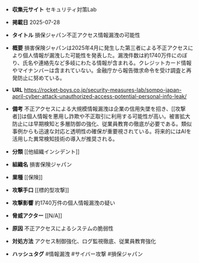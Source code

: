 - **収集元サイト**
セキュリティ対策Lab

- **掲載日**
2025-07-28

- **タイトル**
損保ジャパン不正アクセス情報漏洩の可能性

- **概要**
損害保険ジャパンは2025年4月に発生した第三者による不正アクセスにより個人情報が漏洩した可能性を発表した。漏洩件数は約1740万件にのぼり、氏名や連絡先など多岐にわたる情報が含まれる。クレジットカード情報やマイナンバーは含まれていない。金融庁から報告徴求命令を受け調査と再発防止に努めている。

- **URL**
https://rocket-boys.co.jp/security-measures-lab/sompo-japan-april-cyber-attack-unauthorized-access-potential-personal-info-leak/

- **備考**
不正アクセスによる大規模情報漏洩は企業の信用失墜を招き、[[攻撃者]]は個人情報を悪用し詐欺や不正取引に利用する可能性が高い。被害拡大防止には早期検知と多層防御の強化、従業員教育の徹底が必要である。類似事例からも迅速な対応と透明性の確保が重要視されている。将来的にはAIを活用した異常検知技術の導入が推奨される。

- **分類**
[[他組織インシデント]]

- **組織名**
損害保険ジャパン

- **業種**
[[保険]]

- **攻撃手口**
[[標的型攻撃]]

- **攻撃影響**
約1740万件の個人情報漏洩の疑い

- **脅威アクター**
[[N/A]]

- **原因**
不正アクセスによるシステムの脆弱性

- **対処方法**
アクセス制御強化、ログ監視徹底、従業員教育強化

- **ハッシュタグ**
#情報漏洩 #サイバー攻撃 #損保ジャパン

